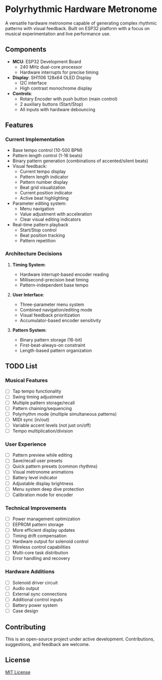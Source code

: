 # Polyrhythmic Hardware Metronome

A versatile hardware metronome capable of generating complex rhythmic patterns with visual feedback. Built on ESP32 platform with a focus on musical experimentation and live performance use.

## Components

- **MCU**: ESP32 Development Board
  - 240 MHz dual-core processor
  - Hardware interrupts for precise timing
- **Display**: SH1106 128x64 OLED Display
  - I2C interface
  - High contrast monochrome display
- **Controls**:
  - Rotary Encoder with push button (main control)
  - 2 auxiliary buttons (Start/Stop)
  - All inputs with hardware debouncing

## Features

### Current Implementation

- Base tempo control (10-500 BPM)
- Pattern length control (1-16 beats)
- Binary pattern generation (combinations of accented/silent beats)
- Visual feedback:
  - Current tempo display
  - Pattern length indicator
  - Pattern number display
  - Beat grid visualization
  - Current position indicator
  - Active beat highlighting
- Parameter editing system:
  - Menu navigation
  - Value adjustment with acceleration
  - Clear visual editing indicators
- Real-time pattern playback
  - Start/Stop control
  - Beat position tracking
  - Pattern repetition

### Architecture Decisions

1. **Timing System**:

   - Hardware interrupt-based encoder reading
   - Millisecond-precision beat timing
   - Pattern-independent base tempo

2. **User Interface**:

   - Three-parameter menu system
   - Combined navigation/editing mode
   - Visual feedback prioritization
   - Accumulator-based encoder sensitivity

3. **Pattern System**:
   - Binary pattern storage (16-bit)
   - First-beat-always-on constraint
   - Length-based pattern organization

## TODO List

### Musical Features

- [ ] Tap tempo functionality
- [ ] Swing timing adjustment
- [ ] Multiple pattern storage/recall
- [ ] Pattern chaining/sequencing
- [ ] Polyrhythm mode (multiple simultaneous patterns)
- [ ] MIDI sync (in/out)
- [ ] Variable accent levels (not just on/off)
- [ ] Tempo multiplication/division

### User Experience

- [ ] Pattern preview while editing
- [ ] Save/recall user presets
- [ ] Quick pattern presets (common rhythms)
- [ ] Visual metronome animations
- [ ] Battery level indicator
- [ ] Adjustable display brightness
- [ ] Menu system deep dive protection
- [ ] Calibration mode for encoder

### Technical Improvements

- [ ] Power management optimization
- [ ] EEPROM pattern storage
- [ ] More efficient display updates
- [ ] Timing drift compensation
- [ ] Hardware output for solenoid control
- [ ] Wireless control capabilities
- [ ] Multi-core task distribution
- [ ] Error handling and recovery

### Hardware Additions

- [ ] Solenoid driver circuit
- [ ] Audio output
- [ ] External sync connections
- [ ] Additional control inputs
- [ ] Battery power system
- [ ] Case design

## Contributing

This is an open-source project under active development. Contributions, suggestions, and feedback are welcome.

## License

[MIT License](LICENSE)
